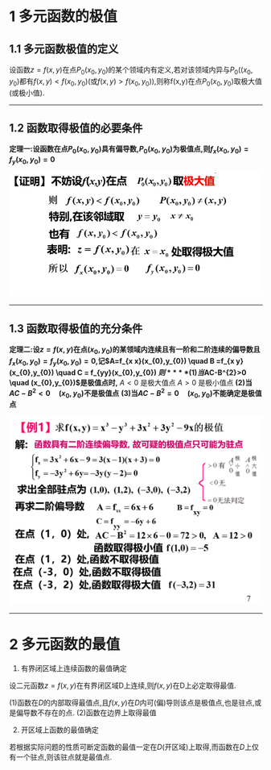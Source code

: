 # 1 多元函数的极值
## 1.1 多元函数极值的定义
设函数$z=f(x,y)$在点$P_{0}(x_{0},y_{0})$的某个领域内有定义,若对该领域内异与$P_{0}((x_{0},y_{0})$都有$f(x,y)<f(x_{0},y_{0})$(或$f(x,y)>f(x_{0},y_{0})$),则称f(x,y)在点$P_{0}(x_{0},y_{0})$取极大值(或极小值).

-----

## 1.2 函数取得极值的必要条件
**定理一:设函数在点$P_{0}(x_{0},y_{0})$具有偏导数,$P_{0}(x_{0},y_{0})$为极值点,则$f_{x}(x_{0},y_{0})=f_{y}(x_{0},y_{0})=0$**

![image-20220818105156990](./assets/image-20220818105156990.png)

-----
## 1.3 函数取得极值的充分条件
**定理二:设$z=f(x,y)$在点$(x_{0},y_{0})$的某领域内连续且有一阶和二阶连续的偏导数且$f_{x}(x_{0},y_{0})=f_{y}(x_{0},y_{0})=0$,记$A=f_{x x}(x_{0},y_{0}) \quad B =f_{x y}(x_{0},y_{0}) \quad C = f_{yy}(x_{0},y_{0}) $则**
**(1)当$AC-B^{2}>0 \quad (x_{0},y_{0})$是极值点时,**
$A<0$ 是极大值点
$A>0$ 是极小值点
**(2)当$AC-B^{2}<0 \quad (x_{0},y_{0})$不是极值点**
**(3)当$AC-B^{2}=0 \quad (x_{0},y_{0})$不能确定是极值点**

![image-20220817125512807](./assets/image-20220817125512807.png)

----
# 2 多元函数的最值

1. 有界闭区域上连续函数的最值确定

设二元函数$z=f(x,y)$在有界闭区域D上连续,则$f(x,y)$在D上必定取得最值.

(1)函数在$D$的内部取得最值点,且$f(x,y)$在$D$内可(偏)导则该点是极值点,也是驻点,或是偏导数不存在的点.
(2)函数在边界上取得最值

2. 开区域上函数的最值确定

若根据实际问题的性质可断定函数的最值一定在$D$(开区域)上取得,而函数在$D$上仅有一个驻点,则该驻点就是最值点.

